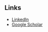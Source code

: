 ## Links

* [LinkedIn](https://www.linkedin.com/in/nickhetherington/)
* [Google Scholar](https://scholar.google.com/citations?user=-r7u6uUAAAAJ&hl=en)
